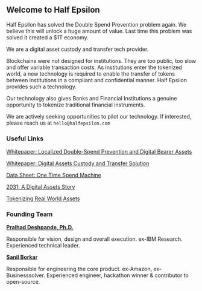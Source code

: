 ## Welcome to Half Epsilon


Half Epsilon has solved the Double Spend Prevention problem again. We believe this will unlock a huge amount of value. 
Last time this problem was solved it created a $1T economy. 

We are a digital asset custody and transfer tech provider. 

Blockchains were not designed for institutions. They are too public, too slow and offer variable transaction costs. As institutions enter the tokenized world, a new technology is required to enable the transfer of tokens between institutions in a compliant and confidential manner. Half Epsilon provides such a technology.

Our technology also gives Banks and Financial Institutions a genuine opportunity to tokenize traditional financial instruments.  

We are actively seeking opportunities to pilot our technology. If interested, please reach us at ```hello@halfepsilon.com```

### Useful Links 


[Whitepaper: Localized Double-Spend Prevention and Digital Bearer Assets](DBA.pdf)

[Whitepaper: Digital Assets Custody and Transfer Solution](DACTSv1.1.pdf) 

[Data Sheet: One Time Spend Machine](OTSM-Data-Sheet.pdf)

[2031: A Digital Assets Story](2031.pdf) 

[Tokenizing Real World Assets](TokenizingRealWorldAssets.pdf)

### Founding Team 

[**Pralhad Deshpande, Ph.D.**](https://www.linkedin.com/in/pralhad-deshpande-ph-d-97688010/)

Responsible for vision, design and overall execution. ex-IBM Research. Experienced technical leader.

[**Sanil Borkar**](https://www.linkedin.com/in/sanilborkar/)

Responsible for engineering the core product. ex-Amazon, ex-Businesssolver. Experienced engineer, hackathon winner & contributor to open-source.
 

